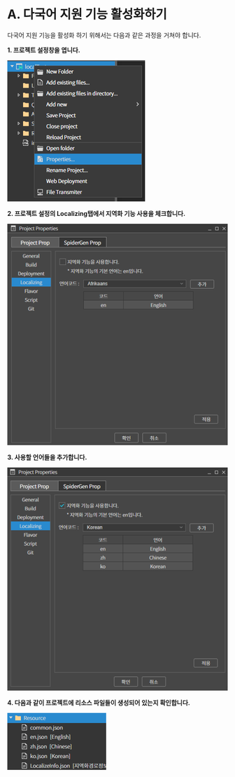 # A. 다국어 지원 기능 활성화하기

다국어 지원 기능을 활성화 하기 위해서는 다음과 같은 과정을 거쳐야 합니다.

**1. 프로젝트 설정창을 엽니다.**

![](../../../.gitbook/assets/local_context.png)

**2. 프로젝트 설정의 Localizing탭에서 지역화 기능 사용을 체크합니다.**

![](../../../.gitbook/assets/local_proper.png)

**3. 사용할 언어들을 추가합니다.**

![](../../../.gitbook/assets/local_plus.png)

**4. 다음과 같이 프로젝트에 리소스 파일들이 생성되어 있는지 확인합니다.**

![](../../../.gitbook/assets/local_resource.png)

